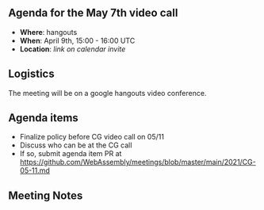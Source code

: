 ## Agenda for the May 7th video call

- **Where**: hangouts
- **When**: April 9th, 15:00 - 16:00 UTC
- **Location**: *link on calendar invite*

## Logistics

The meeting will be on a google hangouts video conference.

## Agenda items
* Finalize policy before CG video call on 05/11
* Discuss who can be at the CG call
* If so, submit agenda item PR at https://github.com/WebAssembly/meetings/blob/master/main/2021/CG-05-11.md

## Meeting Notes